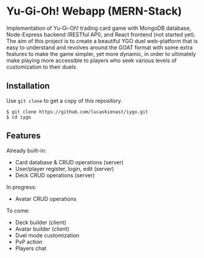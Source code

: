 # Yu-Gi-Oh! Webapp (MERN-Stack)

Implementation of Yu-Gi-Oh! trading card game with MongoDB database, Node-Express backend (RESTful API), and React frontend (not started yet). The aim of this project is to create a beautiful YGO duel web-platform that is easy to understand and revolves around the GOAT format with some extra features to make the game simpler, yet more dynamic, in order to ultimately make playing more accessible to players who seek various levels of customization to their duels. 

## Installation
Use `git clone` to get a copy of this repository.
```
$ git clone https://github.com/lucaskienast/iygo.git
$ cd iygo
```

## Features
Already built-in:
- Card database & CRUD operations (server)
- User/player register, login, edit (server)
- Deck CRUD operations (server)

In progress:
- Avatar CRUD operations 

To come:
- Deck builder (client)
- Avatar builder (client)
- Duel mode customization
- PvP action
- Players chat
